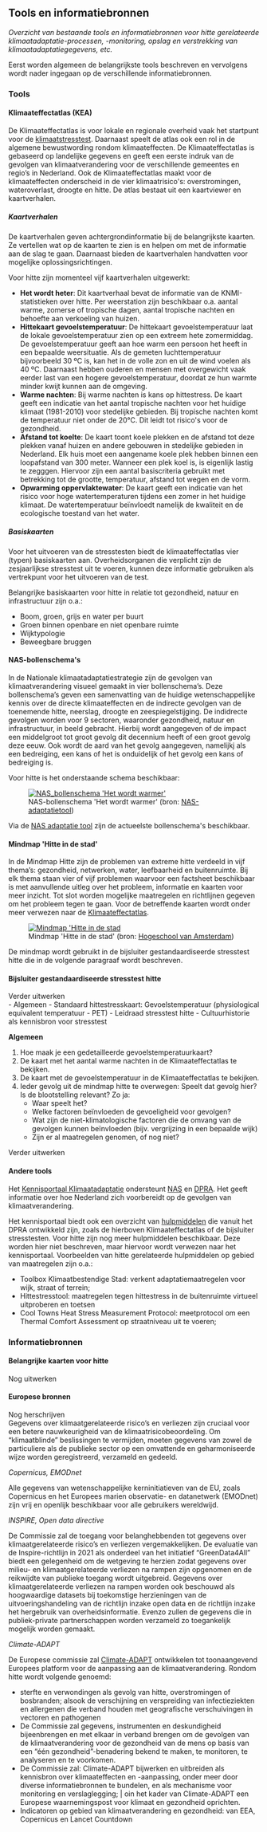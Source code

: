 ## Tools en informatiebronnen 
*Overzicht van bestaande tools en informatiebronnen voor hitte gerelateerde klimaatadaptatie-processen, -monitoring, opslag en verstrekking van klimaatadaptatiegegevens, etc.* 

Eerst worden algemeen de belangrijkste tools beschreven en vervolgens wordt nader ingegaan op de verschillende informatiebronnen.

### Tools

#### Klimaateffectatlas (KEA)
De Klimaateffectatlas is voor lokale en regionale overheid vaak het startpunt voor de [klimaatstresstest](#klimaatstresstesten). Daarnaast speelt de atlas ook een rol in de algemene bewustwording rondom klimaateffecten. De Klimaateffectatlas is gebaseerd op landelijke gegevens en geeft een eerste indruk van de gevolgen van klimaatverandering voor de verschillende gemeentes en regio’s in Nederland. Ook de Klimaateffectatlas maakt voor de klimaateffecten onderscheid in de vier klimaatrisico's: overstromingen, wateroverlast, droogte en hitte. De atlas bestaat uit een kaartviewer en kaartverhalen. 

##### Kaartverhalen
De kaartverhalen geven achtergrondinformatie bij de belangrijkste kaarten. Ze vertellen wat op de kaarten te zien is en helpen om met de informatie aan de slag te gaan. Daarnaast bieden de kaartverhalen handvatten voor mogelijke oplossingsrichtingen. 

Voor hitte zijn momenteel vijf kaartverhalen uitgewerkt:
- **Het wordt heter**: Dit kaartverhaal bevat de informatie van de KNMI-statistieken over hitte. Per weerstation zijn beschikbaar o.a. aantal warme, zomerse of tropische dagen, aantal tropische nachten en behoefte aan verkoeling van huizen.
- **Hittekaart gevoelstemperatuur**: De hittekaart gevoelstemperatuur laat de lokale gevoelstemperatuur zien op een extreem hete zomermiddag. De gevoelstemperatuur geeft aan hoe warm een persoon het heeft in een bepaalde weersituatie. Als de gemeten luchttemperatuur bijvoorbeeld 30 ºC is, kan het in de volle zon en uit de wind voelen als 40 ºC. Daarnaast hebben ouderen en mensen met overgewicht vaak eerder last van een hogere gevoelstemperatuur, doordat ze hun warmte minder kwijt kunnen aan de omgeving. 
- **Warme nachten**: Bij warme nachten is kans op hittestress. De kaart geeft een indicatie van het aantal tropische nachten voor het huidige klimaat (1981-2010) voor stedelijke gebieden. Bij tropische nachten komt de temperatuur niet onder de 20°C. Dit leidt tot risico's voor de gezondheid.
- **Afstand tot koelte**: De kaart toont koele plekken en de afstand tot deze plekken vanaf huizen en andere gebouwen in stedelijke gebieden in Nederland. Elk huis moet een aangename koele plek hebben binnen een loopafstand van 300 meter. Wanneer een plek koel is, is eigenlijk lastig te zegggen. Hiervoor zijn een aantal basiscriteria gebruikt met betrekking tot de grootte, temperatuur, afstand tot wegen en de vorm. 
- **Opwarming oppervlaktewater**: De kaart geeft een indicatie van het risico voor hoge watertemperaturen tijdens een zomer in het huidige klimaat. De watertemperatuur beïnvloedt namelijk de kwaliteit en de ecologische toestand van het water.


##### Basiskaarten
Voor het uitvoeren van de stresstesten biedt de klimaateffectatlas vier (typen) basiskaarten aan. Overheidsorganen die verplicht zijn de zesjaarlijkse stresstest uit te voeren, kunnen deze informatie gebruiken als vertrekpunt voor het uitvoeren van de test.

Belangrijke basiskaarten voor hitte in relatie tot gezondheid, natuur en infrastructuur zijn o.a.:
- Boom, groen, grijs en water per buurt
- Groen binnen openbare en niet openbare ruimte
- Wijktypologie
- Beweegbare bruggen



#### NAS-bollenschema's
In de Nationale klimaatadaptatiestrategie zijn de gevolgen van klimaatverandering visueel gemaakt in vier bollenschema’s. Deze bollenschema’s geven een samenvatting van de huidige wetenschappelijke kennis over de directe klimaateffecten en de indirecte gevolgen van de toenemende hitte, neerslag, droogte en zeespiegelstijging. De indidrecte gevolgen worden voor 9 sectoren, waaronder gezondheid, natuur en infrastructuur, in beeld gebracht. Hierbij wordt aangegeven of de impact een middelgroot tot groot gevolg dit decennium heeft of een groot gevolg deze eeuw. Ook wordt de aard van het gevolg aangegeven, namelijkj als een bedreiging, een kans of het is onduidelijk of het gevolg een kans of bedreiging is.

Voor hitte is het onderstaande schema beschikbaar:

<figure>
   <a href="media/bollenschema_warmer_v18_c_up_11024_1.jpg" target="_blank">
      <img src="media/bollenschema_warmer_v18_c_up_11024_1.jpg" alt="NAS_bollenschema 'Het wordt warmer'">
   </a>
   <figcaption>NAS-bollenschema 'Het wordt warmer' (bron:
      <a href="https://nas-adaptatietool.nl/" target="_blank">NAS-adaptatietool</a>)
   </figcaption>
</figure>


Via de [NAS adaptatie tool](https://nas-adaptatietool.nl/) zijn de actueelste bollenschema's beschikbaar. 

#### Mindmap 'Hitte in de stad'
In de Mindmap Hitte zijn de problemen van extreme hitte verdeeld in vijf thema’s: gezondheid, netwerken, water, leefbaarheid en buitenruimte. Bij elk thema staan vier of vijf problemen waarvoor een factsheet beschikbaar is met aanvullende uitleg over het probleem, informatie en kaarten voor meer inzicht. Tot slot worden mogelijke maatregelen en richtlijnen gegeven om het probleem tegen te gaan. Voor de betreffende kaarten wordt onder meer verwezen naar de [Klimaateffectatlas](#klimaateffectatlas-kea).


<figure>
   <a href="media/mindmap_hitte_hoge_resolutie.png" target="_blank">
      <img src="media/mindmap_hitte_hoge_resolutie.png" alt="Mindmap 'Hitte in de stad">
   </a>
   <figcaption>Mindmap 'Hitte in de stad' (bron:
      <a href="https://www.hittebestendigestad.nl/mindmap/" target="_blank">Hogeschool van Amsterdam</a>)
   </figcaption>
</figure>

De mindmap wordt gebruikt in de bijsluiter gestandaardiseerde stresstest hitte die in de volgende paragraaf wordt beschreven.


#### Bijsluiter gestandaardiseerde stresstest hitte
<aside class="note">Verder uitwerken</aside>
- Algemeen
- Standaard hittestresskaart: Gevoelstemperatuur (physiological equivalent temperatuur - PET)
- Leidraad stresstest hitte
- Cultuurhistorie als kennisbron voor stresstest

**Algemeen**
 1. Hoe maak je een gedetailleerde gevoelstemperatuurkaart?
 1. De kaart met het aantal warme nachten in de Klimaateffectatlas te bekijken.
 1. De kaart met de gevoelstemperatuur in de Klimaateffectatlas te bekijken.
 1. Ieder gevolg uit de mindmap hitte te overwegen: Speelt dat gevolg hier? Is de blootstelling relevant? Zo ja:
    * Waar speelt het?
    * Welke factoren beïnvloeden de gevoeligheid voor gevolgen?
    * Wat zijn de niet-klimatologische factoren die de omvang van de gevolgen kunnen beïnvloeden (bijv. vergrijzing in een bepaalde wijk)
    * Zijn er al maatregelen genomen, of nog niet?

<aside class="note">Verder uitwerken</aside>

#### Andere tools
Het [Kennisportaal Klimaatadaptatie](https://klimaatadaptatienederland.nl/) ondersteunt [NAS](#nationale-klimaatadaptatiestrategie-nas) en [DPRA](#deltaplan-ruimtelijke-adaptatie-dpra). Het geeft informatie over hoe Nederland zich voorbereidt op de gevolgen van klimaatverandering. 

Het kennisportaal biedt ook een overzicht van [hulpmiddelen](https://klimaatadaptatienederland.nl/hulpmiddelen/) die vanuit het DPRA ontwikkeld zijn, zoals de hierboven Klimaateffectatlas of de bijsluiter stresstesten. Voor hitte zijn nog meer hulpmiddelen beschikbaar. Deze worden hier niet beschreven, maar hiervoor wordt verwezen naar het kennisportaal. Voorbeelden van hitte gerelateerde hulpmiddelen op gebied van maatregelen zijn o.a.:
- Toolbox Klimaatbestendige Stad: verkent adaptatiemaatregelen voor wijk, straat of terrein;
- Hittestresstool: maatregelen tegen hittestress in de buitenruimte virtueel uitproberen en toetsen
- Cool Towns Heat Stress Measurement Protocol: meetprotocol om een Thermal Comfort Assessment op straatniveau uit te voeren;

### Informatiebronnen

#### Belangrijke kaarten voor hitte
<aside class="note">Nog uitwerken</aside>

#### Europese bronnen
<aside class="note">Nog herschrijven</aside>
Gegevens over klimaatgerelateerde risico’s en verliezen zijn cruciaal voor een betere nauwkeurigheid van de klimaatrisicobeoordeling. Om “klimaatblinde” beslissingen te vermijden, moeten gegevens van zowel de particuliere als de publieke sector op een omvattende en geharmoniseerde wijze worden geregistreerd, verzameld en gedeeld. 

*Copernicus, EMODnet*

Alle gegevens van wetenschappelijke kerninitiatieven van de EU, zoals Copernicus en het Europees marien observatie- en datanetwerk (EMODnet) zijn vrij en openlijk beschikbaar voor alle gebruikers wereldwijd.


*INSPIRE, Open data directive*

De Commissie zal de toegang voor belanghebbenden tot gegevens over klimaatgerelateerde risico’s en verliezen vergemakkelijken. De evaluatie van de Inspire-richtlijn in 2021 als onderdeel van het initiatief “GreenData4All” biedt een gelegenheid om de wetgeving te herzien zodat gegevens over milieu- en klimaatgerelateerde verliezen na rampen zijn opgenomen en de reikwijdte van publieke toegang wordt uitgebreid. Gegevens over klimaatgerelateerde verliezen na rampen worden ook beschouwd als hoogwaardige datasets bij toekomstige herzieningen van de uitvoeringshandeling van de richtlijn inzake open data en de richtlijn inzake het hergebruik van overheidsinformatie. Evenzo zullen de gegevens die in publiek-private partnerschappen worden verzameld zo toegankelijk mogelijk worden gemaakt.


*Climate-ADAPT*

De Europese commissie zal [Climate-ADAPT](https://climate-adapt.eea.europa.eu/) ontwikkelen tot toonaangevend Europees platform voor de aanpassing aan de klimaatverandering.
Rondom hitte wordt volgende genoemd:
- sterfte en verwondingen als gevolg van hitte, overstromingen of bosbranden; alsook de verschijning en verspreiding van infectieziekten en allergenen die verband houden met geografische verschuivingen in vectoren en pathogenen
- De Commissie zal gegevens, instrumenten en deskundigheid bijeenbrengen en met elkaar in verband brengen om de gevolgen van de klimaatverandering voor de gezondheid van de mens op basis van een “één gezondheid”-benadering bekend te maken, te monitoren, te analyseren en te voorkomen.
- De Commissie zal: Climate-ADAPT bijwerken en uitbreiden als kennisbron over klimaateffecten en -aanpassing, onder meer door diverse informatiebronnen te bundelen, en als mechanisme voor monitoring en verslaglegging; | oin het kader van Climate-ADAPT een Europese waarnemingspost voor klimaat en gezondheid oprichten.
- Indicatoren op gebied van klimaatverandering en gezondheid: van EEA, Copernicus en Lancet Countdown




